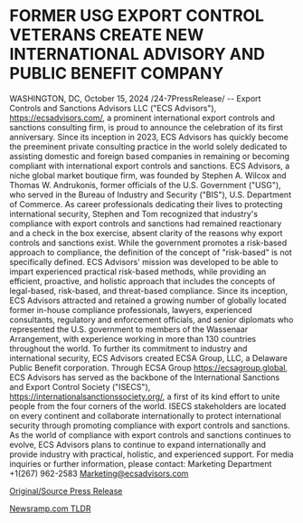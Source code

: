 # FORMER USG EXPORT CONTROL VETERANS CREATE NEW INTERNATIONAL ADVISORY AND PUBLIC BENEFIT COMPANY

WASHINGTON, DC, October 15, 2024 /24-7PressRelease/ -- Export Controls and Sanctions Advisors LLC ("ECS Advisors"), https://ecsadvisors.com/, a prominent international export controls and sanctions consulting firm, is proud to announce the celebration of its first anniversary. Since its inception in 2023, ECS Advisors has quickly become the preeminent private consulting practice in the world solely dedicated to assisting domestic and foreign based companies in remaining or becoming compliant with international export controls and sanctions.   ECS Advisors, a niche global market boutique firm, was founded by Stephen A. Wilcox and Thomas W. Andrukonis, former officials of the U.S. Government ("USG"), who served in the Bureau of Industry and Security ("BIS"), U.S. Department of Commerce. As career professionals dedicating their lives to protecting international security, Stephen and Tom recognized that industry's compliance with export controls and sanctions had remained reactionary and a check in the box exercise, absent clarity of the reasons why export controls and sanctions exist.   While the government promotes a risk-based approach to compliance, the definition of the concept of "risk-based" is not specifically defined. ECS Advisors' mission was developed to be able to impart experienced practical risk-based methods, while providing an efficient, proactive, and holistic approach that includes the concepts of legal-based, risk-based, and threat-based compliance.   Since its inception, ECS Advisors attracted and retained a growing number of globally located former in-house compliance professionals, lawyers, experienced consultants, regulatory and enforcement officials, and senior diplomats who represented the U.S. government to members of the Wassenaar Arrangement, with experience working in more than 130 countries throughout the world.   To further its commitment to industry and international security, ECS Advisors created ECSA Group, LLC, a Delaware Public Benefit corporation. Through ECSA Group https://ecsagroup.global, ECS Advisors has served as the backbone of the International Sanctions and Export Control Society ("ISECS"), https://internationalsanctionssociety.org/, a first of its kind effort to unite people from the four corners of the world. ISECS stakeholders are located on every continent and collaborate internationally to protect international security through promoting compliance with export controls and sanctions.  As the world of compliance with export controls and sanctions continues to evolve, ECS Advisors plans to continue to expand internationally and provide industry with practical, holistic, and experienced support.   For media inquiries or further information, please contact:  Marketing Department +1(267) 962-2583 Marketing@ecsadvisors.com 

[Original/Source Press Release](https://www.24-7pressrelease.com/press-release/515158/former-usg-export-control-veterans-create-new-international-advisory-and-public-benefit-company) 

[Newsramp.com TLDR](https://newsramp.com/None) 